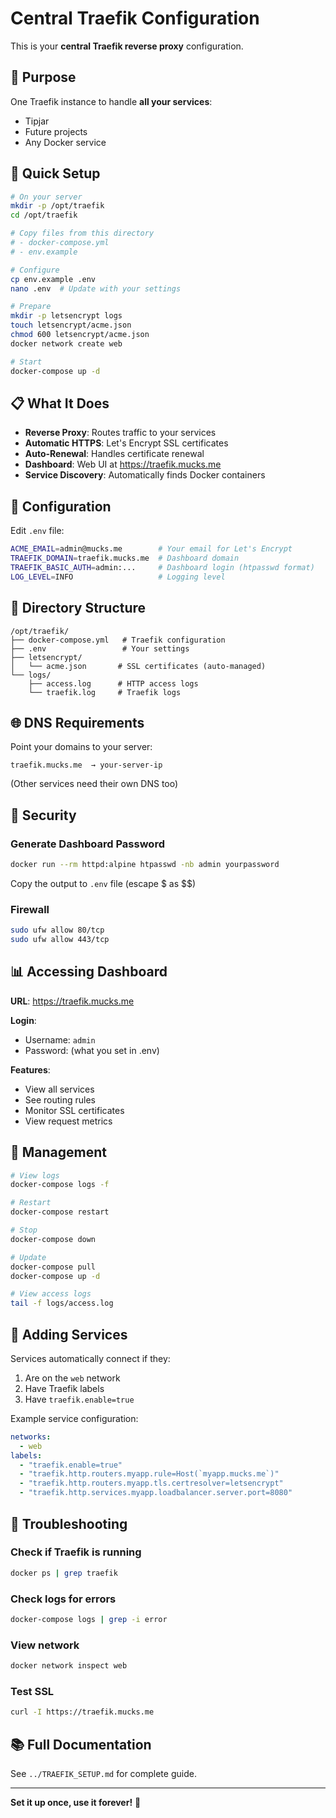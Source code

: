 # Central Traefik Configuration

This is your **central Traefik reverse proxy** configuration.

## 🎯 Purpose

One Traefik instance to handle **all your services**:
- Tipjar
- Future projects
- Any Docker service

## 🚀 Quick Setup

```bash
# On your server
mkdir -p /opt/traefik
cd /opt/traefik

# Copy files from this directory
# - docker-compose.yml
# - env.example

# Configure
cp env.example .env
nano .env  # Update with your settings

# Prepare
mkdir -p letsencrypt logs
touch letsencrypt/acme.json
chmod 600 letsencrypt/acme.json
docker network create web

# Start
docker-compose up -d
```

## 📋 What It Does

- **Reverse Proxy**: Routes traffic to your services
- **Automatic HTTPS**: Let's Encrypt SSL certificates
- **Auto-Renewal**: Handles certificate renewal
- **Dashboard**: Web UI at https://traefik.mucks.me
- **Service Discovery**: Automatically finds Docker containers

## 🔧 Configuration

Edit `.env` file:

```bash
ACME_EMAIL=admin@mucks.me        # Your email for Let's Encrypt
TRAEFIK_DOMAIN=traefik.mucks.me  # Dashboard domain
TRAEFIK_BASIC_AUTH=admin:...     # Dashboard login (htpasswd format)
LOG_LEVEL=INFO                   # Logging level
```

## 📂 Directory Structure

```
/opt/traefik/
├── docker-compose.yml   # Traefik configuration
├── .env                 # Your settings
├── letsencrypt/
│   └── acme.json       # SSL certificates (auto-managed)
└── logs/
    ├── access.log      # HTTP access logs
    └── traefik.log     # Traefik logs
```

## 🌐 DNS Requirements

Point your domains to your server:

```
traefik.mucks.me  → your-server-ip
```

(Other services need their own DNS too)

## 🔐 Security

### Generate Dashboard Password

```bash
docker run --rm httpd:alpine htpasswd -nb admin yourpassword
```

Copy the output to `.env` file (escape $ as $$)

### Firewall

```bash
sudo ufw allow 80/tcp
sudo ufw allow 443/tcp
```

## 📊 Accessing Dashboard

**URL**: https://traefik.mucks.me

**Login**: 
- Username: `admin`
- Password: (what you set in .env)

**Features**:
- View all services
- See routing rules
- Monitor SSL certificates
- View request metrics

## 🔄 Management

```bash
# View logs
docker-compose logs -f

# Restart
docker-compose restart

# Stop
docker-compose down

# Update
docker-compose pull
docker-compose up -d

# View access logs
tail -f logs/access.log
```

## 🎯 Adding Services

Services automatically connect if they:

1. Are on the `web` network
2. Have Traefik labels
3. Have `traefik.enable=true`

Example service configuration:

```yaml
networks:
  - web
labels:
  - "traefik.enable=true"
  - "traefik.http.routers.myapp.rule=Host(`myapp.mucks.me`)"
  - "traefik.http.routers.myapp.tls.certresolver=letsencrypt"
  - "traefik.http.services.myapp.loadbalancer.server.port=8080"
```

## 🐛 Troubleshooting

### Check if Traefik is running

```bash
docker ps | grep traefik
```

### Check logs for errors

```bash
docker-compose logs | grep -i error
```

### View network

```bash
docker network inspect web
```

### Test SSL

```bash
curl -I https://traefik.mucks.me
```

## 📚 Full Documentation

See `../TRAEFIK_SETUP.md` for complete guide.

---

**Set it up once, use it forever!** 🚀

